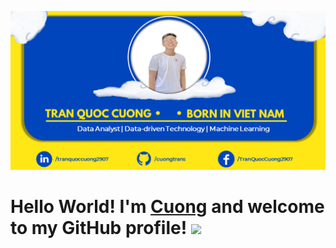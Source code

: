 <p  align="center"><img src = "Introduction_Cuong.png"></p>

# Hello World! I'm [**Cuong**](https://www.linkedin.com/in/tranquoccuong2907/) and welcome to my GitHub profile! <img src="https://raw.githubusercontent.com/syedareehaquasar/syedareehaquasar/master/gifs/Hi.gif" width="30px"></h2>
